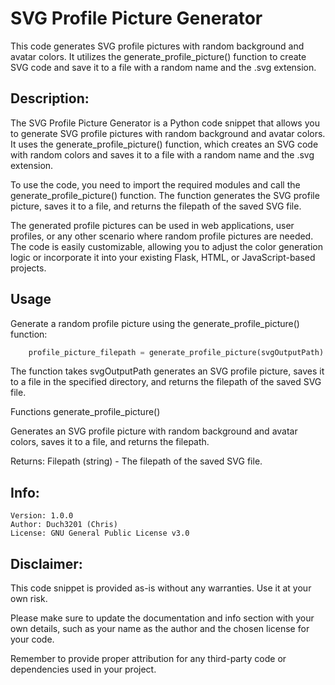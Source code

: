 # SVG Profile Picture Generator

This code generates SVG profile pictures with random background and avatar colors. It utilizes the generate_profile_picture() function to create SVG code and save it to a file with a random name and the .svg extension.

## Description:

The SVG Profile Picture Generator is a Python code snippet that allows you to generate SVG profile pictures with random background and avatar colors. It uses the generate_profile_picture() function, which creates an SVG code with random colors and saves it to a file with a random name and the .svg extension.

To use the code, you need to import the required modules and call the generate_profile_picture() function. The function generates the SVG profile picture, saves it to a file, and returns the filepath of the saved SVG file.

The generated profile pictures can be used in web applications, user profiles, or any other scenario where random profile pictures are needed. The code is easily customizable, allowing you to adjust the color generation logic or incorporate it into your existing Flask, HTML, or JavaScript-based projects.


## Usage
Generate a random profile picture using the generate_profile_picture() function:

```py
    profile_picture_filepath = generate_profile_picture(svgOutputPath)
```
The function takes svgOutputPath generates an SVG profile picture, saves it to a file in the specified directory, and returns the filepath of the saved SVG file.

Functions
generate_profile_picture()

Generates an SVG profile picture with random background and avatar colors, saves it to a file, and returns the filepath.

Returns: Filepath (string) - The filepath of the saved SVG file.

## Info:

    Version: 1.0.0
    Author: Duch3201 (Chris)
    License: GNU General Public License v3.0



## Disclaimer:

This code snippet is provided as-is without any warranties. Use it at your own risk.

Please make sure to update the documentation and info section with your own details, such as your name as the author and the chosen license for your code.

Remember to provide proper attribution for any third-party code or dependencies used in your project.
